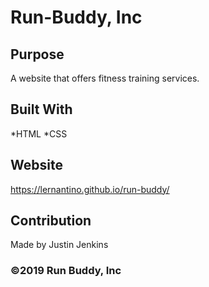 # Run-Buddy, Inc

## Purpose
A website that offers fitness training services.

## Built With
*HTML
*CSS

## Website
https://lernantino.github.io/run-buddy/

## Contribution
Made by Justin Jenkins

### ©️2019 Run Buddy, Inc 
